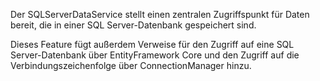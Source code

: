 ﻿Der SQLServerDataService stellt einen zentralen Zugriffspunkt für Daten bereit, die in einer SQL Server-Datenbank gespeichert sind.

Dieses Feature fügt außerdem Verweise für den Zugriff auf eine SQL Server-Datenbank über EntityFramework Core und den Zugriff auf die Verbindungszeichenfolge über ConnectionManager hinzu.
